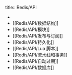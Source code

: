 title:: Redis/API

-
- [[Redis/API/数据结构]]
- [[Redis/API/模块]]
- [[Redis/API/发布与订阅]]
- [[Redis/API/持久化]]
- [[Redis/API/Lua 脚本]]
- [[Redis/API/流水线和事务]]
- [[Redis/API/自动过期]]
- [[Redis/API/数据库]]